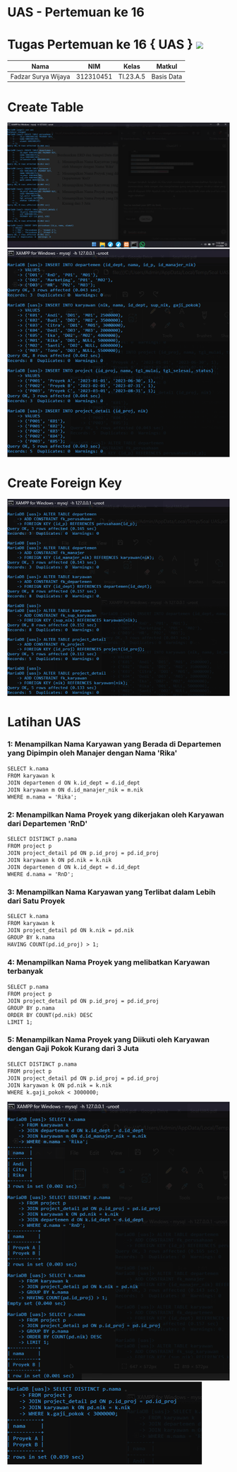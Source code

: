 # UAS - Pertemuan ke 16
# Tugas Pertemuan ke 16 { UAS } <img src=https://logos-download.com/wp-content/uploads/2016/05/MySQL_logo_logotype.png width="130px" >


|**Nama**|**NIM**|**Kelas**|**Matkul**|
|----|---|-----|------|
|Fadzar Surya Wijaya|312310451|TI.23.A.5|Basis Data|

# Create Table
![alt text](picture/1.png)
![alt text](picture/2.png)

# Create Foreign Key
![alt text](picture/3.png)


# Latihan UAS
### 1: Menampilkan Nama Karyawan yang Berada di Departemen yang Dipimpin oleh Manajer dengan Nama 'Rika'

```
SELECT k.nama
FROM karyawan k
JOIN departemen d ON k.id_dept = d.id_dept
JOIN karyawan m ON d.id_manajer_nik = m.nik
WHERE m.nama = 'Rika';
```

### 2: Menampilkan Nama Proyek yang dikerjakan oleh Karyawan dari Departemen 'RnD'

```
SELECT DISTINCT p.nama
FROM project p
JOIN project_detail pd ON p.id_proj = pd.id_proj
JOIN karyawan k ON pd.nik = k.nik
JOIN departemen d ON k.id_dept = d.id_dept
WHERE d.nama = 'RnD';
```

### 3: Menampilkan Nama Karyawan yang Terlibat dalam Lebih dari Satu Proyek

```
SELECT k.nama
FROM karyawan k
JOIN project_detail pd ON k.nik = pd.nik
GROUP BY k.nama
HAVING COUNT(pd.id_proj) > 1;
```

### 4: Menampilkan Nama Proyek yang melibatkan Karyawan terbanyak

```
SELECT p.nama
FROM project p
JOIN project_detail pd ON p.id_proj = pd.id_proj
GROUP BY p.nama
ORDER BY COUNT(pd.nik) DESC
LIMIT 1;
```

### 5: Menampilkan Nama Proyek yang Diikuti oleh Karyawan dengan Gaji Pokok Kurang dari 3 Juta

```
SELECT DISTINCT p.nama
FROM project p
JOIN project_detail pd ON p.id_proj = pd.id_proj
JOIN karyawan k ON pd.nik = k.nik
WHERE k.gaji_pokok < 3000000;
```
![alt text](picture/soal1.png)
![alt text](picture/soal2.png)
